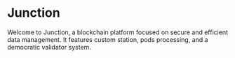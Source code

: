 # Junction

Welcome to Junction, a blockchain platform focused on secure and efficient data management. It features custom station, pods processing, and a democratic validator system.
